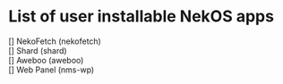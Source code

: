 # List of user installable NekOS apps  
[] NekoFetch (nekofetch)  
[] Shard (shard)  
[] Aweboo (aweboo)  
[] Web Panel (nms-wp)  
